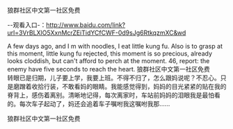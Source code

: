 狼群社区中文第一社区免费

--观看入口-：http://www.baidu.com/link?url=3VrBLXlO5XxnMcrZEiTidYCfCWF-0d9sJg6RtkqzmXC&wd

A few days ago, and I m with noodles, I eat little kung fu.
Also is to grasp at this moment, little kung fu rejected, this moment is so precious, already looks cloddish, but can't afford to perch at the moment.
46, report: the enemy have five seconds to reach the heart.
狼群社区中文第一社区免费　　转眼已是归期，儿子要上学，我要上班。不得不归了，怎么跟妈说呢？不忍心。只是磨蹭着收拾行装，不敢看妈的眼睛。我能感觉得到，妈妈的目光紧紧的贴在我的脊背上，感伤着离别。清晰地记得，每次离家时，车站前妈妈的泪眼我是最怕看的。每次车子起动了，妈还会追着车子嘱咐我这嘱咐我那……

狼群社区中文第一社区免费
